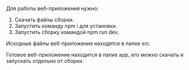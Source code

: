 Для работы веб-приложения нужно:
1. Скачать файлы сборки. 
2. Запустить команду npm i для установки.
3. Запустить сборку командой npm run dev. 

Исходные файлы веб-приложения находятся в папке src.

Готовое веб-приложение находится в папке app, его можно скачать и запускать отдельно от сборки.
